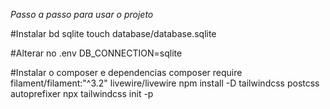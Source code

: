 *Passo a passo para usar o projeto*

#Instalar bd sqlite
touch database/database.sqlite

#Alterar no .env
DB_CONNECTION=sqlite

#Instalar o composer e dependencias
composer require filament/filament:"^3.2" livewire/livewire
npm install -D tailwindcss postcss autoprefixer
npx tailwindcss init -p
